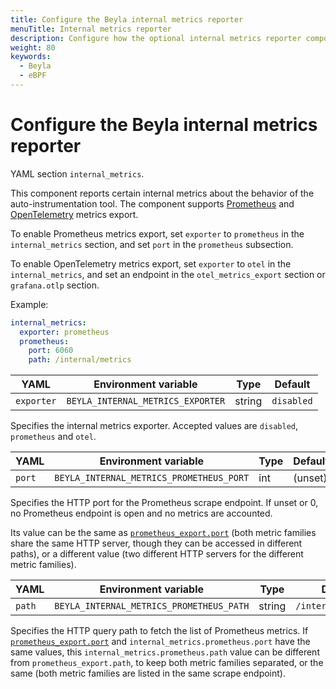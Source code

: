 ```yaml
---
title: Configure the Beyla internal metrics reporter
menuTitle: Internal metrics reporter
description: Configure how the optional internal metrics reporter component reports metrics on the internal behavior of the auto-instrumentation tool in Prometheus format.
weight: 80
keywords:
  - Beyla
  - eBPF
---
```


# Configure the Beyla internal metrics reporter

YAML section `internal_metrics`.

This component reports certain internal metrics about the behavior of the auto-instrumentation tool.
The component supports [Prometheus](https://prometheus.io/) and [OpenTelemetry](https://opentelemetry.io/) metrics export.

To enable Prometheus metrics export, set `exporter` to `prometheus` in the `internal_metrics` section, and set `port` in the `prometheus` subsection.

To enable OpenTelemetry metrics export, set `exporter` to `otel` in the `internal_metrics`, and set an endpoint in the `otel_metrics_export` section or `grafana.otlp` section.

Example:

```yaml
internal_metrics:
  exporter: prometheus
  prometheus:
    port: 6060
    path: /internal/metrics
```

| YAML        | Environment variable                                  | Type | Default |
| ----------- | ---------------------------------------- | ---- | ------- |
| `exporter`      | `BEYLA_INTERNAL_METRICS_EXPORTER` | string | `disabled` |

Specifies the internal metrics exporter. Accepted values are `disabled`, `prometheus` and `otel`.

| YAML   | Environment variable                                  | Type | Default |
| ------ | ---------------------------------------- | ---- | ------- |
| `port` | `BEYLA_INTERNAL_METRICS_PROMETHEUS_PORT` | int  | (unset) |

Specifies the HTTP port for the Prometheus scrape endpoint. If unset or 0,
no Prometheus endpoint is open and no metrics are accounted.

Its value can be the same as [`prometheus_export.port`](../export-data/#prometheus-http-endpoint) (both metric families
share the same HTTP server, though they can be accessed in different paths),
or a different value (two different HTTP servers for the different metric families).

| YAML   | Environment variable                                  | Type   | Default             |
| ------ | ---------------------------------------- | ------ | ------------------- |
| `path` | `BEYLA_INTERNAL_METRICS_PROMETHEUS_PATH` | string | `/internal/metrics` |

Specifies the HTTP query path to fetch the list of Prometheus metrics.
If [`prometheus_export.port`](../export-data/#prometheus-http-endpoint) and `internal_metrics.prometheus.port` have the
same values, this `internal_metrics.prometheus.path` value can be
different from `prometheus_export.path`, to keep both metric families separated,
or the same (both metric families are listed in the same scrape endpoint).
